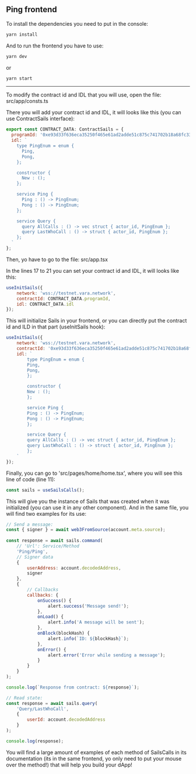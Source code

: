 ## Ping frontend

To install the dependencies you need to put in the console: 

```bash
yarn install
```

And to run the frontend you have to use:

```bash
yarn dev
```
or
```bash
yarn start
```

---

To modify the contract id and IDL that you will use, open the file: src/app/consts.ts

There you will add your contract id and IDL, it will looks like this (you can use ContractSails interface): 

```javascript
export const CONTRACT_DATA: ContractSails = {
  programId: '0xe93d33f636eca35250f465e61ad2adde51c875c741702b18a68fc3308348b1eb',
  idl: `
    type PingEnum = enum {
      Ping,
      Pong,
    };

    constructor {
      New : ();
    };

    service Ping {
      Ping : () -> PingEnum;
      Pong : () -> PingEnum;
    };

    service Query {
      query AllCalls : () -> vec struct { actor_id, PingEnum };
      query LastWhoCall : () -> struct { actor_id, PingEnum };
    };
  `
};
```

Then, yo have to go to the file: src/app.tsx

In the lines 17 to 21 you can set your contract id and IDL, it will looks like this:

```javascript
useInitSails({
    network: 'wss://testnet.vara.network',
    contractId: CONTRACT_DATA.programId,
    idl: CONTRACT_DATA.idl
});
```

This will initialize Sails in your frontend, or you can directly put the contract id and ILD in that part (useInitSails hook):

```javascript
useInitSails({
    network: 'wss://testnet.vara.network',
    contractId: '0xe93d33f636eca35250f465e61ad2adde51c875c741702b18a68fc3308348b1eb',
    idl: `
        type PingEnum = enum {
        Ping,
        Pong,
        };

        constructor {
        New : ();
        };

        service Ping {
        Ping : () -> PingEnum;
        Pong : () -> PingEnum;
        };

        service Query {
        query AllCalls : () -> vec struct { actor_id, PingEnum };
        query LastWhoCall : () -> struct { actor_id, PingEnum };
        };
    `
});
```

Finally, you can go to 'src/pages/home/home.tsx', where you will see this line of code (line 11): 

```javascript
const sails = useSailsCalls();
```

This will give you the instance of Sails that was created when it was initialized (you can use it in any other component). And in the same file, you will find two examples for its use:

```javascript
// Send a message:
const { signer } = await web3FromSource(account.meta.source);
                   
const response = await sails.command(
    // 'Url': Service/Method
    'Ping/Ping',
    // Signer data
    {
        userAddress: account.decodedAddress,
        signer
    },
    {
        // Callbacks
        callbacks: {
            onSuccess() {
                alert.success('Message send!');
            },
            onLoad() {
                alert.info('A message will be sent');
            },
            onBlock(blockHash) {
                alert.info(`ID: ${blockHash}`);
            },
            onError() {
                alert.error('Error while sending a message');
            }
        }
    }
);

console.log(`Response from contract: ${response}`);
```

```javascript
// Read state:
const response = await sails.query(
    'Query/LastWhoCall',
    {
        userId: account.decodedAddress
    }
);

console.log(response);
```

You will find a large amount of examples of each method of SailsCalls in its documentation (its in the same frontend, yo only need to put your mouse over the method!) that will help you build your dApp!